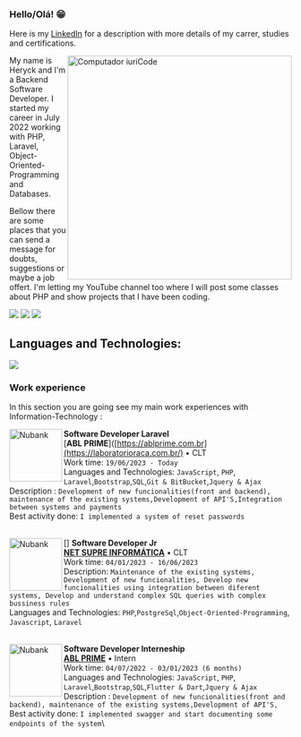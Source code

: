 ### Hello/Olá! 😁
Here is my [LinkedIn](https://www.linkedin.com/in/heryckmbss/) for a description with more details of my carrer, studies and certifications.

<img src="https://raw.githubusercontent.com/MicaelliMedeiros/micaellimedeiros/master/image/computer-illustration.png" min-width="400px" max-width="400px" width="400px" align="right" alt="Computador iuriCode">

<p align="left"> 
 My name is Heryck and I'm a Backend Software Developer. I started my career in July 2022 working with PHP, Laravel, Object-Oriented-Programming and Databases.
</p>

<p align="left">
 Bellow there are some places that you can send a message for doubts, suggestions or maybe a job offert. I'm letting my YouTube channel too where I will post some classes about PHP and show projects that I have been coding.
</p>

<p align="left">
  <a href="mailto:heryckmota@gmail.com?" alt="Gmail">
  <img src="https://img.shields.io/badge/-Gmail-FF0000?style=flat-square&labelColor=FF0000&logo=gmail&logoColor=white&link=LINK-DO-SEU-EMAIL" /></a>

  <a href="https://www.linkedin.com/in/heryckmbss/" alt="Linkedin">
  <img src="https://img.shields.io/badge/-Linkedin-0e76a8?style=flat-square&logo=Linkedin&logoColor=white&link=LINK-DO-SEU-LINKEDIN" /></a>

  <a href="https://www.youtube.com/channel/UCf1mQAEoei994N0jgGnU1Ew" alt="Youtube">
  <img src="https://img.shields.io/badge/-YouTube-FF0000?style=flat-square&labelColor=FF0000&logo=youtube"/></a>

</p>  

## **Languages and Technologies:**  
<p align="left">
  <a href="https://skillicons.dev">
    <img src="https://skillicons.dev/icons?i=php,laravel,flutter,firebase,bootstrap,js,jquery,git" />
  </a>
</p>

### **Work experience**
In this section you are going see my main work experiences with Information-Technology :

[<img align="left" height="94px" width="94px" alt="Nubank" src="[https://is1-ssl.mzstatic.com/image/thumb/Purple115/v4/7a/d2/a6/7ad2a6af-3e41-34a8-2a76-76a078052f01/source/512x512bb.jpg](https://laboratorioraca.com.br/client/admin-logo.png)"/>](https://nubank.com.br/)
**Software Developer Laravel** \
[**ABL PRIME**]([https://ablprime.com.br](https://laboratorioraca.com.br/) • CLT \
Work time: `19/06/2023 - Today`\
Languages and Technologies: `JavaScript`, `PHP`, `Laravel`,`Bootstrap`,`SQL`,`Git & BitBucket`,`Jquery & Ajax`\
Description : `Development of new funcionalities(front and backend), maintenance of the existing systems,Development of API'S,Integration between systems and payments` \
Best activity done: `I implemented a system of reset passwords`\
<br/>

[<img align="left" height="94px" width="94px" alt="Nubank" src="https://netsuprema.com.br/img/logo-whatsapp.png"/>]
**Software Developer Jr** \
[**NET SUPRE INFORMÁTICA**](https://netsuprema.com.br/) • CLT \
Work time: `04/01/2023 - 16/06/2023`\
Description: `Maintenance of the existing systems, Development of new funcionalities, Develop new funcionalities using integration between diferent systems, Develop and understand complex SQL queries with complex bussiness rules`\
Languages and Technologies: `PHP`,`PostgreSql`,`Object-Oriented-Programming`, `Javascript`, `Laravel`\
<br/>

[<img align="left" height="94px" width="94px" alt="Nubank" src="https://is1-ssl.mzstatic.com/image/thumb/Purple115/v4/7a/d2/a6/7ad2a6af-3e41-34a8-2a76-76a078052f01/source/512x512bb.jpg"/>](https://nubank.com.br/)
**Software Developer Interneship** \
[**ABL PRIME**](https://ablprime.com.br/) • Intern \
Work time: `04/07/2022 - 03/01/2023 (6 months)`\
Languages and Technologies: `JavaScript`, `PHP`, `Laravel`,`Bootstrap`,`SQL`,`Flutter & Dart`,`Jquery & Ajax`\
Description : `Development of new funcionalities(front and backend), maintenance of the existing systems,Development of API'S,` \
Best activity done: `I implemented swagger and start documenting some endpoints of the system`\
<!-- Projetos em destaque: [Ignite](), [Bootcamp]() -->
<br/>



<br/>


